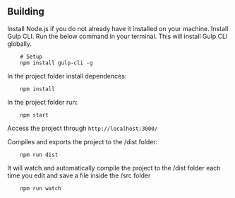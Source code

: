 ## Building

Install Node.js if you do not already have it installed on your machine.
Install Gulp CLI. Run the below command in your terminal. This will install Gulp CLI globally.

```
	# Setup
	npm install gulp-cli -g
```

In the project folder install dependences:

```
	npm install
```

In the project folder run:

```
	npm start
```

Access the project through `http://localhost:3000/`

Compiles and exports the project to the /dist folder:

```
	npm run dist
```

It will watch and automatically compile the project to the /dist folder each time you edit and save a file inside the /src folder

```
	npm run watch
```
